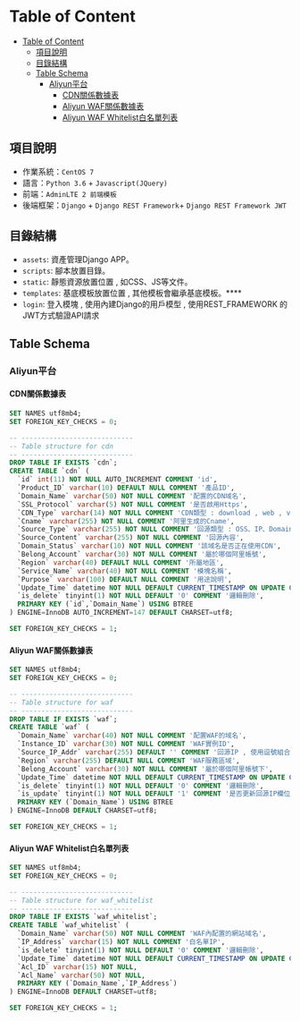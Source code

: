 # Table of Content
- [Table of Content](#table-of-content)
  - [項目說明](#項目說明)
  - [目錄結構](#目錄結構)
  - [Table Schema](#table-schema)
    - [Aliyun平台](#aliyun平台)
      - [CDN關係數據表](#cdn關係數據表)
      - [Aliyun WAF關係數據表](#aliyun-waf關係數據表)
      - [Aliyun WAF Whitelist白名單列表](#aliyun-waf-whitelist白名單列表)

## 項目說明
- 作業系統：`CentOS 7`
- 語言：`Python 3.6` + `Javascript(JQuery)`
- 前端：`AdminLTE 2 前端模板`
- 後端框架：`Django` + `Django REST Framework`+ `Django REST Framework JWT`

## 目錄結構
* `assets`: 資產管理Django APP。
* `scripts`: 腳本放置目錄。
* `static`: 靜態資源放置位置 , 如CSS、JS等文件。
* `templates`: 基底模板放置位置 , 其他模板會繼承基底模板。****
* `login`: 登入模塊 , 使用內建Django的用戶模型 , 使用REST_FRAMEWORK 的 JWT方式驗證API請求





## Table Schema
### Aliyun平台 
#### CDN關係數據表

```SQL
SET NAMES utf8mb4;
SET FOREIGN_KEY_CHECKS = 0;

-- ----------------------------
-- Table structure for cdn
-- ----------------------------
DROP TABLE IF EXISTS `cdn`;
CREATE TABLE `cdn` (
  `id` int(11) NOT NULL AUTO_INCREMENT COMMENT 'id',
  `Product_ID` varchar(10) DEFAULT NULL COMMENT '產品ID',
  `Domain_Name` varchar(50) NOT NULL COMMENT '配置的CDN域名',
  `SSL_Protocol` varchar(5) NOT NULL COMMENT '是否啟用Https',
  `CDN_Type` varchar(14) NOT NULL COMMENT 'CDN類型 : download , web , video',
  `Cname` varchar(255) NOT NULL COMMENT '阿里生成的Cname',
  `Source_Type` varchar(255) NOT NULL COMMENT '回源類型 : OSS、IP、Domain',
  `Source_Content` varchar(255) NOT NULL COMMENT '回源內容',
  `Domain_Status` varchar(10) NOT NULL COMMENT '該域名是否正在使用CDN',
  `Belong_Account` varchar(30) NOT NULL COMMENT '屬於哪個阿里帳號',
  `Region` varchar(40) DEFAULT NULL COMMENT '所屬地區',
  `Service_Name` varchar(40) NOT NULL COMMENT '模塊名稱',
  `Purpose` varchar(100) DEFAULT NULL COMMENT '用途說明',
  `Update_Time` datetime NOT NULL DEFAULT CURRENT_TIMESTAMP ON UPDATE CURRENT_TIMESTAMP COMMENT '該筆數據被更新時間',
  `is_delete` tinyint(1) NOT NULL DEFAULT '0' COMMENT '邏輯刪除',
  PRIMARY KEY (`id`,`Domain_Name`) USING BTREE
) ENGINE=InnoDB AUTO_INCREMENT=147 DEFAULT CHARSET=utf8;

SET FOREIGN_KEY_CHECKS = 1;
```

#### Aliyun WAF關係數據表

```SQL
SET NAMES utf8mb4;
SET FOREIGN_KEY_CHECKS = 0;

-- ----------------------------
-- Table structure for waf
-- ----------------------------
DROP TABLE IF EXISTS `waf`;
CREATE TABLE `waf` (
  `Domain_Name` varchar(40) NOT NULL COMMENT '配置WAF的域名',
  `Instance_ID` varchar(30) NOT NULL COMMENT 'WAF實例ID',
  `Source_IP_Addr` varchar(255) DEFAULT '' COMMENT '回源IP , 使用逗號組合IP',
  `Region` varchar(255) DEFAULT NULL COMMENT 'WAF服務區域',
  `Belong_Account` varchar(30) NOT NULL COMMENT '屬於哪個阿里帳號下',
  `Update_Time` datetime NOT NULL DEFAULT CURRENT_TIMESTAMP ON UPDATE CURRENT_TIMESTAMP COMMENT '該筆數據更新時間',
  `is_delete` tinyint(1) NOT NULL DEFAULT '0' COMMENT '邏輯刪除',
  `is_update` tinyint(1) NOT NULL DEFAULT '1' COMMENT '是否更新回源IP欄位 , 欄位默認成功 , 當同步數據失敗時修改為失敗(0)',
  PRIMARY KEY (`Domain_Name`) USING BTREE
) ENGINE=InnoDB DEFAULT CHARSET=utf8;

SET FOREIGN_KEY_CHECKS = 1;
```

#### Aliyun WAF Whitelist白名單列表
```SQL
SET NAMES utf8mb4;
SET FOREIGN_KEY_CHECKS = 0;

-- ----------------------------
-- Table structure for waf_whitelist
-- ----------------------------
DROP TABLE IF EXISTS `waf_whitelist`;
CREATE TABLE `waf_whitelist` (
  `Domain_Name` varchar(50) NOT NULL COMMENT 'WAF內配置的網站域名',
  `IP_Address` varchar(15) NOT NULL COMMENT '白名單IP',
  `is_delete` tinyint(1) NOT NULL DEFAULT '0' COMMENT '邏輯刪除',
  `Update_Time` datetime NOT NULL DEFAULT CURRENT_TIMESTAMP ON UPDATE CURRENT_TIMESTAMP COMMENT '該筆數據更新時間',
  `Acl_ID` varchar(15) NOT NULL,
  `Acl_Name` varchar(50) NOT NULL,
  PRIMARY KEY (`Domain_Name`,`IP_Address`)
) ENGINE=InnoDB DEFAULT CHARSET=utf8;

SET FOREIGN_KEY_CHECKS = 1;

```
